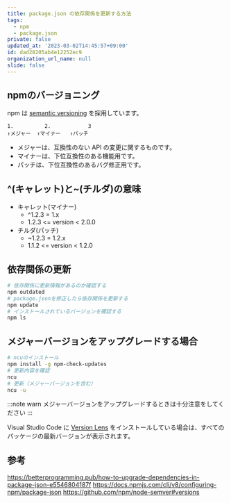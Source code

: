 ```yaml
---
title: package.json の依存関係を更新する方法
tags:
  - npm
  - package.json
private: false
updated_at: '2023-03-02T14:45:57+09:00'
id: dad28205ab4e12252ec9
organization_url_name: null
slide: false
---
```

## npmのバージョニング

npm は [semantic versioning](https://docs.npmjs.com/about-semantic-versioning) を採用しています。

```
1.          2.            3
↑メジャー  ↑マイナー   ↑パッチ
```

* メジャーは、互換性のない API の変更に関するものです。
* マイナーは、下位互換性のある機能用です。
* パッチは、下位互換性のあるバグ修正用です。

## ^(キャレット)と~(チルダ)の意味

* キャレット(マイナー)
    * ^1.2.3 = 1.x
    * 1.2.3 <= version < 2.0.0
* チルダ(パッチ)
    * ~1.2.3 = 1.2.x
    * 1.1.2 <= version < 1.2.0

## 依存関係の更新

```bash
# 依存関係に更新情報があるのか確認する
npm outdated
# package.jsonを修正したら依存関係を更新する
npm update
# インストールされているバージョンを確認する
npm ls
```


## メジャーバージョンをアップグレードする場合
```bash
# ncuのインストール
npm install -g npm-check-updates
# 更新内容を確認
ncu
# 更新（メジャーバージョンを含む）
ncu -u
```

:::note warn
メジャーバージョンをアップグレードするときは十分注意をしてください
:::


Visual Studio Code に [Version Lens](https://marketplace.visualstudio.com/items?itemName=pflannery.vscode-versionlens) をインストールしている場合は、すべてのパッケージの最新バージョンが表示されます。


## 参考

https://betterprogramming.pub/how-to-upgrade-dependencies-in-package-json-e5546804187f
https://docs.npmjs.com/cli/v8/configuring-npm/package-json
https://github.com/npm/node-semver#versions
